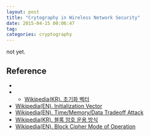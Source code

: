 ```yaml
---
layout: post
title: "Crytography in Wireless Network Security"
date: 2015-04-15 00:06:47
tag: 
categories: cryptography
---
```


not yet.

## Reference ##
 - []()
 -  - [Wikipedia(KR). 초기화 벡터](http://ko.wikipedia.org/wiki/%EC%B4%88%EA%B8%B0%ED%99%94_%EB%B2%A1%ED%84%B0)
 - [Wikipedia(EN). Initialization Vector](http://en.wikipedia.org/wiki/Initialization_vector)
 - [Wikipedia(EN). Time/Memory/Data Tradeoff Attack](http://en.wikipedia.org/wiki/Time/memory/data_tradeoff_attack)
 - [Wikipedia(KR). 블록 암호 운용 방식](http://ko.wikipedia.org/wiki/%EB%B8%94%EB%A1%9D_%EC%95%94%ED%98%B8_%EC%9A%B4%EC%9A%A9_%EB%B0%A9%EC%8B%9D)
 - [Wikipedia(EN). Block Cipher Mode of Operation](http://en.wikipedia.org/wiki/Block_cipher_mode_of_operation)